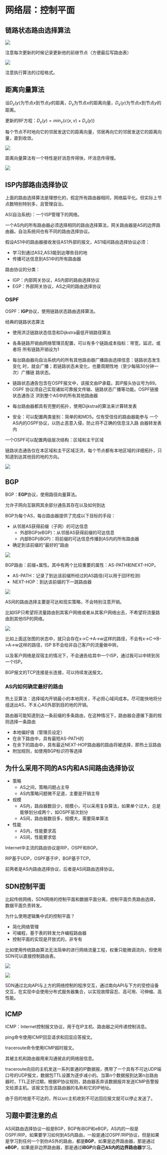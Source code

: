 # 网络层：控制平面

## 链路状态路由选择算法

![](img/2024-12-27-02-32-04.png)

注意每次更新的时候记录更新他的前继节点（方便最后写路由表）

![](img/2024-12-28-21-14-13.png)

注意执行算法的过程格式。

## 距离向量算法

设$D_x(y)$为节点$x$到节点$y$的距离，$D_x$为节点$x$的距离向量，$D_x(y)$为节点$x$到节点$y$的距离。

更新的BF方程：$D_x(y) = min_v\{c(x, v) + D_v(y)\}$

每个节点不时地向它的邻居发送它的距离向量，邻居再向它的邻居发送它的距离向量，直到收敛。

![](img/2024-12-27-03-06-23.png)

距离向量算法有一个特性是好消息传得快，坏消息传得慢。

![](img/2024-12-27-03-08-31.png)

## ISP内部路由选择协议

上面的路由选择算法是理想化的，假定所有路由器相同，网络扁平化。但实际上节点数特别特别多，且管理自治。

AS(自治系统)：一个ISP管理下的网络。

一个AS内的所有路由器必须选择相同的路由选择算法，网关路由器是AS的边界路由器。自治系统间也有不同的路由选择协议。

假设AS1中的路由器接收发往AS1外部的报文，AS1域间路由选择协议必须：

- 学习到通过AS2,AS3能到达哪些目的地
- 传播可达信息到AS1中的所有路由器

路由协议的分类：

- IGP：内部网关协议，AS内部的路由选择协议
- EGP：外部网关协议，AS之间的路由选择协议

### OSPF

OSPF：**IGP**协议，使用链路状态路由选择算法。

经典的链路状态算法

-  使用洪泛链路状态信息和Dijkstra最低开销路径算法

-  各条链路开销由网络管理员配置，可以有多个链路成本指标：带宽，延迟，或者将
所有链路开销设为1

-  每台路由器向自治系统内的所有其他路由器广播路由选择信息：链路状态发生变化
时，就会广播；若链路状态未变化，也要周期性地（至少每隔30分钟一次）广播链
路状态。

-  链路状态通告包含在OSPF报文中，该报文由IP承载，其IP报头协议号为89。 OSPF
协议须自己实现诸如可靠报文传输、链路状态广播等功能。OSPF链接状态通告泛
洪到整个AS中的所有其他路由器

-  每台路由器都具有完整的拓扑，使用Dijkstra的算法来计算转发表

-  安全：可以配置两类鉴别：简单的和MD5。仅有受信任的路由器能参与
一个AS内的OSPF协议，以防止恶意入侵，防止将不正确的信息注入路
由器转发表内

一个OSPF可以配置两级层次结构：区域和主干区域

链路状态通告仅在本区域和主干区域泛洪，每个节点都有本地区域的详细拓扑，只知道到达其他目的地的方向。

![](img/2024-12-27-03-16-31.png)

## BGP

BGP：**EGP**协议，使用路径向量算法。

允许子网向互联网其余部分通告其存在以及如何到达

BGP为每个AS，每台路由器提供了完成以下目标的手段：
- 从邻居AS获得前缀（子网）的可达信息
  - 外部BGP(eBGP)：从邻居AS获得前缀的可达信息
  - 内部BGP(iBGP)：将前缀的可达信息传播到AS内的所有路由器
- 确定到该前缀的“最好的”路由

![](img/2024-12-27-15-24-57.png)

BGP路由：前缀+属性。其中有两个比较重要的属性：AS-PATH和NEXT-HOP。

- AS-PATH：记录了到达该前缀所经过的AS路径(可以用于回环检测)
- NEXT-HOP：到达该前缀的下一跳路由器

![](img/2024-12-27-15-29-28.png)

AS间的路由选择主要是可达和现实策略，不会特别注意开销。

比如ISP只希望将流量路由到其客户网络或者从其客户网络出去，不希望将流量路由到其他ISP的网络。

![](img/2024-12-27-15-31-02.png)

比如上面这张图的状态中，就只会存在x->C->A->w这样的路径，不会有x->C->B->A->w这样的路径，ISP B不会给非自己客户的流量做中转。

以及客户网络是双宿主的情况下，不会通告给其中一个ISP，通过我可以中转到另一个ISP。

BGP报文的TCP连接是长连接，可以持续发送报文。

### AS内如何确定最好的路由

热土豆算法：选择域内开销最小的本地网关，不必担心域间成本。尽可能快地将分组送出AS，不关心AS外部到目的地的开销。

路由器可能知道到达一条前缀的多条路由，在这种情况下，路由器会遵循下面的规则选择一条路由
- 本地偏好值（管理员设定）
- 在余下路由中，具有最短AS-PATH的
- 在余下的路由中，具有最近NEXT-HOP路由器的路由将被选择，即热土豆路由
- 附加规则，如使用BGP标识符等选择

## 为什么采用不同的AS内和AS间路由选择协议

- 策略
  - AS之间，策略问题占主导
  - AS内策略问题微不足道，主要是开销主导
- 规模
  - AS内，路由器数目少，规模小，可以采用复杂算法，如果单个过大，总是能够划分成两个，如OSPF层次划分
  - AS间，路由器数目多，规模大，需要简单算法
- 性能
  - AS内，性能要求高
  - AS间，性能要求低

Internet中主流的路由协议是RIP，OSPF和BGP。

RIP基于UDP，OSPF基于IP，BGP基于TCP。

前两者是AS内路由选择协议，后者是AS间路由选择协议。

## SDN控制平面

比起传统网络，SDN网络的控制平面和数据平面分离，控制平面负责路由选择，数据平面负责转发。

为什么使用逻辑集中式的控制平面？

- 简化网络管理
- 可编程，基于表的转发允许编程路由器
- 控制平面的实现是开放式的，非专有

比如使用传统路由算法无法简单的进行网络流量工程，权重只能微调流向，但使用SDN可以直接控制路由表。

![](img/2024-12-27-16-00-42.png)

![](img/2024-12-27-16-01-25.png)

SDN通过北向API与上方的网络控制的程序交互，通过南向API与下方的受控设备交互，在实现中会使用分布式服务器集合，以实现故障容忍、高可用、可伸缩、高性能。

## ICMP

ICMP：Internet控制报文协议，用于在IP主机、路由器之间传递控制消息。

ping命令使用ICMP回显请求和回显应答报文。

traceroute命令使用ICMP超时报文。

其被主机和路由器用来沟通彼此的网络层信息。

traceroute向目的主机发送一系列普通的IP数据报，携带了一个具有不可达UDP端口号的UDP报文，数据包TTL设置为逐步减小的。当第n个数据报到达第n台路由器时，TTL正好过期，根据IP协议规则，路由器丢弃该数据报并发送ICMP告警报文给源主机。该报文包含该路由器的名称和它的IP地址。

由于目的地是不可达的，所以src主机收到不可达回应报文就可以停止发送了。

## 习题中要注意的点

AS间路由选择协议一般是BGP，BGP有iBGP和eBGP。AS内的一般是OSPF/RIP。如果要学习如何到AS内路由，一般是通过OSPF/RIP协议，但是如果是学习到任何一个到你AS外的路由，都是**BGP**，如果是边界路由器，那是通过**eBGP**，如果是非边界路由器，那是通过**iBGP**向**自己AS内的边界路由器**学习。
